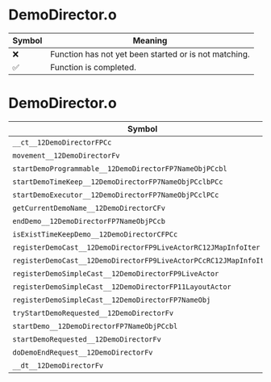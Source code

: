 # DemoDirector.o
| Symbol | Meaning 
| ------------- | ------------- 
| :x: | Function has not yet been started or is not matching. 
| :white_check_mark: | Function is completed. 


# DemoDirector.o
| Symbol | Decompiled? |
| ------------- | ------------- |
| `__ct__12DemoDirectorFPCc` | :x: |
| `movement__12DemoDirectorFv` | :x: |
| `startDemoProgrammable__12DemoDirectorFP7NameObjPCcbl` | :x: |
| `startDemoTimeKeep__12DemoDirectorFP7NameObjPCclbPCc` | :x: |
| `startDemoExecutor__12DemoDirectorFP7NameObjPCclPCc` | :x: |
| `getCurrentDemoName__12DemoDirectorCFv` | :x: |
| `endDemo__12DemoDirectorFP7NameObjPCcb` | :x: |
| `isExistTimeKeepDemo__12DemoDirectorCFPCc` | :x: |
| `registerDemoCast__12DemoDirectorFP9LiveActorRC12JMapInfoIter` | :x: |
| `registerDemoCast__12DemoDirectorFP9LiveActorPCcRC12JMapInfoIter` | :x: |
| `registerDemoSimpleCast__12DemoDirectorFP9LiveActor` | :x: |
| `registerDemoSimpleCast__12DemoDirectorFP11LayoutActor` | :x: |
| `registerDemoSimpleCast__12DemoDirectorFP7NameObj` | :x: |
| `tryStartDemoRequested__12DemoDirectorFv` | :x: |
| `startDemo__12DemoDirectorFP7NameObjPCcbl` | :x: |
| `startDemoRequested__12DemoDirectorFv` | :x: |
| `doDemoEndRequest__12DemoDirectorFv` | :x: |
| `__dt__12DemoDirectorFv` | :x: |
